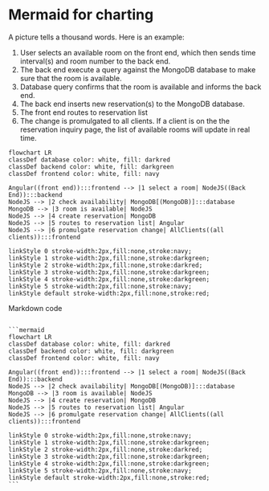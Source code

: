 # Mermaid for charting

A picture tells a thousand words. Here is an example:

1. User selects an available room on the front end, which then sends time interval(s) and room number to the back end.
2. The back end execute a query against the MongoDB database to make sure that the room is available.
3. Database query confirms that the room is available and informs the back end.
4. The back end inserts new reservation(s) to the MongoDB database.
5. The front end routes to reservation list
6. The change is promulgated to all clients. If a client is on the the reservation inquiry page, the list of available rooms will update in real time.
  
```mermaid
flowchart LR
classDef database color: white, fill: darkred
classDef backend color: white, fill: darkgreen
classDef frontend color: white, fill: navy

Angular((front end)):::frontend --> |1 select a room| NodeJS((Back End)):::backend
NodeJS --> |2 check availability| MongoDB[(MongoDB)]:::database
MongoDB --> |3 room is available| NodeJS
NodeJS --> |4 create reservation| MongoDB
NodeJS --> |5 routes to reservation list| Angular
NodeJS --> |6 promulgate reservation change| AllClients((all clients)):::frontend

linkStyle 0 stroke-width:2px,fill:none,stroke:navy;
linkStyle 1 stroke-width:2px,fill:none,stroke:darkgreen;
linkStyle 2 stroke-width:2px,fill:none,stroke:darkred;
linkStyle 3 stroke-width:2px,fill:none,stroke:darkgreen;
linkStyle 4 stroke-width:2px,fill:none,stroke:darkgreen;
linkStyle 5 stroke-width:2px,fill:none,stroke:navy;
linkStyle default stroke-width:2px,fill:none,stroke:red;
```

Markdown code

<pre><code>
```mermaid
flowchart LR
classDef database color: white, fill: darkred
classDef backend color: white, fill: darkgreen
classDef frontend color: white, fill: navy

Angular((front end)):::frontend --> |1 select a room| NodeJS((Back End)):::backend
NodeJS --> |2 check availability| MongoDB[(MongoDB)]:::database
MongoDB --> |3 room is available| NodeJS
NodeJS --> |4 create reservation| MongoDB
NodeJS --> |5 routes to reservation list| Angular
NodeJS --> |6 promulgate reservation change| AllClients((all clients)):::frontend

linkStyle 0 stroke-width:2px,fill:none,stroke:navy;
linkStyle 1 stroke-width:2px,fill:none,stroke:darkgreen;
linkStyle 2 stroke-width:2px,fill:none,stroke:darkred;
linkStyle 3 stroke-width:2px,fill:none,stroke:darkgreen;
linkStyle 4 stroke-width:2px,fill:none,stroke:darkgreen;
linkStyle 5 stroke-width:2px,fill:none,stroke:navy;
linkStyle default stroke-width:2px,fill:none,stroke:red;
```
</code></pre>